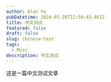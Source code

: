 ```yaml
---
author: Alan Ye
pubDatetime: 2024-01-20T12:50:43.461Z
title: 中文测试
featured: false
draft: false
slug: chinese-test
tags:
  - Misc
description: 中文测试
---
```


这是一篇中文测试文章